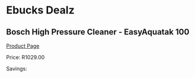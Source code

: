 
# Ebucks Dealz
## Bosch High Pressure Cleaner - EasyAquatak 100
[Product Page](https://www.ebucks.com/web/shop/productSelected.do?prodId=1199919824&catId=363410833)

Price: R1029.00

Savings: 


	